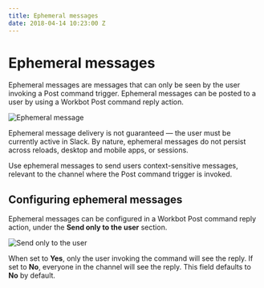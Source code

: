 ```yaml
---
title: Ephemeral messages
date: 2018-04-14 10:23:00 Z
---
```


# Ephemeral messages

Ephemeral messages are messages that can only be seen by the user invoking a Post command trigger. Ephemeral messages can be posted to a user by using a Workbot Post command reply action.

![Ephemeral message](~@img/workbot/workbot-ephemeral-messages/ephemeral-message-1.png)

Ephemeral message delivery is not guaranteed — the user must be currently active in Slack. By nature, ephemeral messages do not persist across reloads, desktop and mobile apps, or sessions.

Use ephemeral messages to send users context-sensitive messages, relevant to the channel where the Post command trigger is invoked.

## Configuring ephemeral messages

Ephemeral messages can be configured in a Workbot Post command reply action, under the **Send only to the user** section.

![Send only to the user](~@img/workbot/workbot-ephemeral-messages/send-only-to-the-user-1.png)

When set to **Yes**, only the user invoking the command will see the reply. If set to **No**, everyone in the channel will see the reply. This field defaults to **No** by default.
